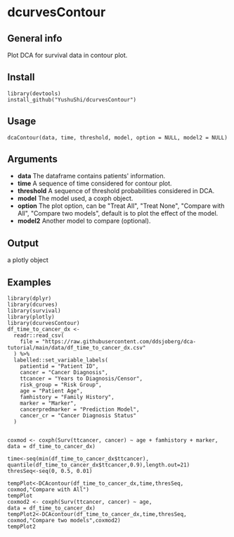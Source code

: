 # dcurvesContour

## General info
Plot DCA for survival data in contour plot.

## Install

```
library(devtools)
install_github("YushuShi/dcurvesContour")
```
	
## Usage

```
dcaContour(data, time, threshold, model, option = NULL, model2 = NULL)
```
## Arguments

* **data** The dataframe contains patients' information.
* **time** A sequence of time considered for contour plot.
* **threshold** A sequence of threshold probabilities considered in DCA.
* **model** The model used, a coxph object.
* **option** The plot option, can be "Treat All", "Treat None", "Compare with All", "Compare two models", default is to plot the effect of the model.
* **model2** Another model to compare (optional).

## Output
a plotly object

## Examples

```
library(dplyr)
library(dcurves)
library(survival)
library(plotly)
library(dcurvesContour)
df_time_to_cancer_dx <-
  readr::read_csv(
    file = "https://raw.githubusercontent.com/ddsjoberg/dca-tutorial/main/data/df_time_to_cancer_dx.csv"
  ) %>%
  labelled::set_variable_labels(
    patientid = "Patient ID",
    cancer = "Cancer Diagnosis",
    ttcancer = "Years to Diagnosis/Censor",
    risk_group = "Risk Group",
    age = "Patient Age",
    famhistory = "Family History",
    marker = "Marker",
    cancerpredmarker = "Prediction Model",
    cancer_cr = "Cancer Diagnosis Status"
  )


coxmod <- coxph(Surv(ttcancer, cancer) ~ age + famhistory + marker,
data = df_time_to_cancer_dx)

time<-seq(min(df_time_to_cancer_dx$ttcancer),
quantile(df_time_to_cancer_dx$ttcancer,0.9),length.out=21)
thresSeq<-seq(0, 0.5, 0.01)

tempPlot<-DCAcontour(df_time_to_cancer_dx,time,thresSeq,
coxmod,"Compare with All")
tempPlot
coxmod2 <- coxph(Surv(ttcancer, cancer) ~ age,
data = df_time_to_cancer_dx)
tempPlot2<-DCAcontour(df_time_to_cancer_dx,time,thresSeq,
coxmod,"Compare two models",coxmod2)
tempPlot2

```
